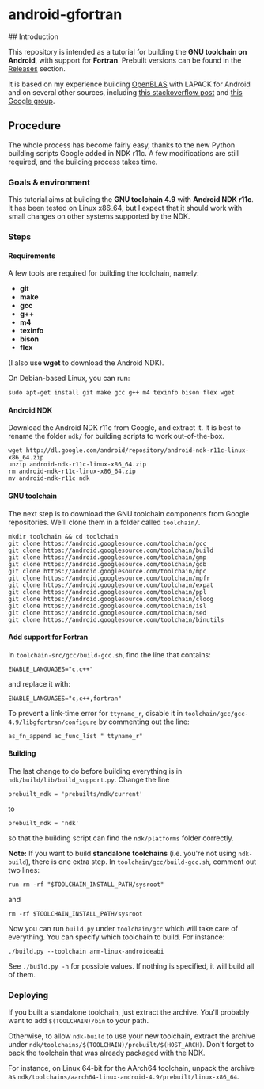 # android-gfortran

## Introduction

This repository is intended as a tutorial for building the **GNU toolchain on
Android**, with support for **Fortran**. Prebuilt versions can be found
in the [Releases](/releases) section.

It is based on my experience building
[OpenBLAS](https://github.com/xianyi/OpenBLAS) with LAPACK for Android
and on several other sources, including
[this stackoverflow post](http://stackoverflow.com/questions/13072751/compiling-android-ndk-with-objective-c-enabled-gcc-errors)
and [this Google group](https://groups.google.com/forum/#!msg/android-ndk/QR1qiN0jIpE/g0MHkhTd4YMJ).

## Procedure

The whole process has become fairly easy, thanks to the new Python building
scripts Google added in NDK r11c. A few modifications are still required,
and the building process takes time.

### Goals & environment

This tutorial aims at building the **GNU toolchain 4.9** with **Android NDK r11c**.
It has been tested on Linux x86_64, but I expect that it should work with
small changes on other systems supported by the NDK.

### Steps

#### Requirements
A few tools are required for building the toolchain, namely:
- **git**
- **make**
- **gcc**
- **g++**
- **m4**
- **texinfo**
- **bison**
- **flex**

(I also use **wget** to download the Android NDK).

On Debian-based Linux, you can run:
```
sudo apt-get install git make gcc g++ m4 texinfo bison flex wget
```

#### Android NDK

Download the Android NDK r11c from Google, and extract it.
It is best to rename the folder `ndk/` for building scripts to work
out-of-the-box.
```
wget http://dl.google.com/android/repository/android-ndk-r11c-linux-x86_64.zip
unzip android-ndk-r11c-linux-x86_64.zip
rm android-ndk-r11c-linux-x86_64.zip
mv android-ndk-r11c ndk
```

#### GNU toolchain

The next step is to download the GNU toolchain components from Google
repositories. We'll clone them in a folder called `toolchain/`.
```
mkdir toolchain && cd toolchain
git clone https://android.googlesource.com/toolchain/gcc
git clone https://android.googlesource.com/toolchain/build
git clone https://android.googlesource.com/toolchain/gmp
git clone https://android.googlesource.com/toolchain/gdb
git clone https://android.googlesource.com/toolchain/mpc
git clone https://android.googlesource.com/toolchain/mpfr
git clone https://android.googlesource.com/toolchain/expat
git clone https://android.googlesource.com/toolchain/ppl
git clone https://android.googlesource.com/toolchain/cloog
git clone https://android.googlesource.com/toolchain/isl
git clone https://android.googlesource.com/toolchain/sed
git clone https://android.googlesource.com/toolchain/binutils
```

#### Add support for Fortran

In `toolchain-src/gcc/build-gcc.sh`, find the line that contains:
```
ENABLE_LANGUAGES="c,c++"
```
and replace it with:
```
ENABLE_LANGUAGES="c,c++,fortran"
```

To prevent a link-time error for `ttyname_r`, disable it in
`toolchain/gcc/gcc-4.9/libgfortran/configure` by commenting out the line:
```
as_fn_append ac_func_list " ttyname_r"
```

#### Building

The last change to do before building everything is in
`ndk/build/lib/build_support.py`. Change the line
```
prebuilt_ndk = 'prebuilts/ndk/current'
```
to
```
prebuilt_ndk = 'ndk'
```
so that the building script can find the `ndk/platforms` folder correctly.

**Note:** If you want to build **standalone toolchains**
(i.e. you're not using `ndk-build`), there is one extra step.
In `toolchain/gcc/build-gcc.sh`, comment out two lines:
```
run rm -rf "$TOOLCHAIN_INSTALL_PATH/sysroot"
```
and
```
rm -rf $TOOLCHAIN_INSTALL_PATH/sysroot
```

Now you can run `build.py` under `toolchain/gcc` which will take care of everything.
You can specify which toolchain to build. For instance:
```
./build.py --toolchain arm-linux-androideabi
```
See `./build.py -h` for possible values.
If nothing is specified, it will build all of them.

### Deploying

If you built a standalone toolchain, just extract the archive. You'll probably
want to add `$(TOOLCHAIN)/bin` to your path.

Otherwise, to allow `ndk-build` to use your new toolchain, extract the archive
under `ndk/toolchains/$(TOOLCHAIN)/prebuilt/$(HOST_ARCH)`. Don't forget to back
the toolchain that was already packaged with the NDK.

For instance, on Linux 64-bit for the AArch64 toolchain, unpack the archive as
`ndk/toolchains/aarch64-linux-android-4.9/prebuilt/linux-x86_64`.
